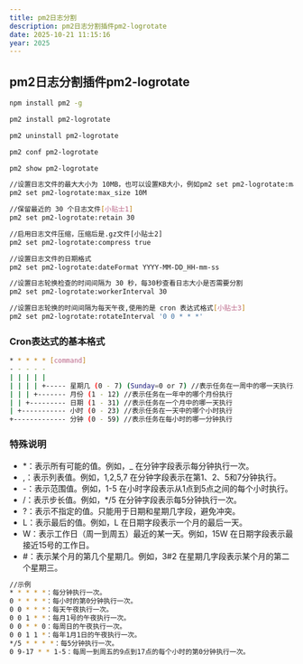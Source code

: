 ```yaml
---
title: pm2日志分割
description: pm2日志分割插件pm2-logrotate
date: 2025-10-21 11:15:16
year: 2025
---
```


## pm2日志分割插件pm2-logrotate

```bash [先安装pm2]
npm install pm2 -g
```

```bash [安装pm2-logrotate]
pm2 install pm2-logrotate
```

```bash [卸载]
pm2 uninstall pm2-logrotate
```

```bash [查看当前pm2-logrotate配置[方法1]]
pm2 conf pm2-logrotate
```

```bash [查看当前pm2-logrotate配置[方法2],show是查看整个进程的情况]
pm2 show pm2-logrotate
```

```bash
//设置日志文件的最大大小为 10MB，也可以设置KB大小，例如pm2 set pm2-logrotate:max_size 100KB
pm2 set pm2-logrotate:max_size 10M

//保留最近的 30 个日志文件[小贴士1]
pm2 set pm2-logrotate:retain 30

//启用日志文件压缩，压缩后是.gz文件[小贴士2]
pm2 set pm2-logrotate:compress true

//设置日志文件的日期格式
pm2 set pm2-logrotate:dateFormat YYYY-MM-DD_HH-mm-ss

//设置日志轮换检查的时间间隔为 30 秒，每30秒查看日志大小是否需要分割
pm2 set pm2-logrotate:workerInterval 30

//设置日志轮换的时间间隔为每天午夜,使用的是 cron 表达式格式[小贴士3]
pm2 set pm2-logrotate:rotateInterval '0 0 * * *'
```

### Cron表达式的基本格式

```bash
* * * * * [command]
- - - - -
| | | | |
| | | | +----- 星期几 (0 - 7) (Sunday=0 or 7) //表示任务在一周中的哪一天执行。0 和 7 都表示星期天。
| | | +------- 月份 (1 - 12) //表示任务在一年中的哪个月份执行
| | +--------- 日期 (1 - 31) //表示任务在一个月中的哪一天执行
| +----------- 小时 (0 - 23) //表示任务在一天中的哪个小时执行
+------------- 分钟 (0 - 59) //表示任务在每小时的哪一分钟执行
```

### 特殊说明

- *：表示所有可能的值。例如，_ 在分钟字段表示每分钟执行一次。
- ,：表示列表值。例如，1,2,5,7 在分钟字段表示在第1、2、5和7分钟执行。
- -：表示范围值。例如，1-5 在小时字段表示从1点到5点之间的每个小时执行。
- /：表示步长值。例如，*/5 在分钟字段表示每5分钟执行一次。
- ?：表示不指定的值。只能用于日期和星期几字段，避免冲突。
- L：表示最后的值。例如，L 在日期字段表示一个月的最后一天。
- W：表示工作日（周一到周五）最近的某一天。例如，15W 在日期字段表示最接近15号的工作日。
- #：表示某个月的第几个星期几。例如，3#2 在星期几字段表示某个月的第二个星期三。

```sh
//示例
* * * * *：每分钟执行一次。
0 * * * *：每小时的第0分钟执行一次。
0 0 * * *：每天午夜执行一次。
0 0 1 * *：每月1号的午夜执行一次。
0 0 * * 0：每周日的午夜执行一次。
0 0 1 1 *：每年1月1日的午夜执行一次。
*/5 * * * *：每5分钟执行一次。
0 9-17 * * 1-5：每周一到周五的9点到17点的每个小时的第0分钟执行一次。
```
